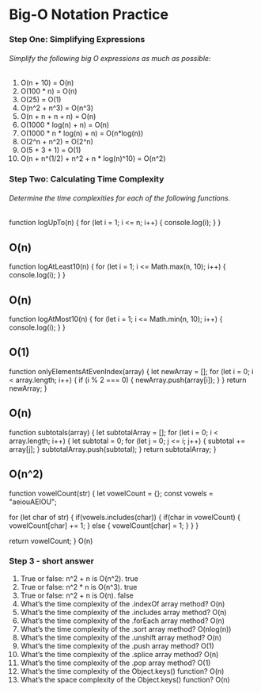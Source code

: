 # Big-O Notation Practice

### Step One: Simplifying Expressions
###### Simplify the following big O expressions as much as possible:
1. O(n + 10) = O(n) 
2. O(100 * n) = O(n)
3. O(25) = O(1)
4. O(n^2 + n^3) = O(n^3)
5. O(n + n + n + n) = O(n)
6. O(1000 * log(n) + n) = O(n)
7. O(1000 * n * log(n) + n) = O(n*log(n))
8. O(2^n + n^2) = O(2^n)
9. O(5 + 3 + 1) = O(1)
10. O(n + n^(1/2) + n^2 + n * log(n)^10) = O(n^2)

### Step Two: Calculating Time Complexity
###### Determine the time complexities for each of the following functions.

function logUpTo(n) {
  for (let i = 1; i <= n; i++) {
    console.log(i);
  }
}

O(n)
---
function logAtLeast10(n) {
  for (let i = 1; i <= Math.max(n, 10); i++) {
    console.log(i);
  }
}

O(n)
---
function logAtMost10(n) {
  for (let i = 1; i <= Math.min(n, 10); i++) {
    console.log(i);
  }
}

O(1)
---
function onlyElementsAtEvenIndex(array) {
  let newArray = [];
  for (let i = 0; i < array.length; i++) {
    if (i % 2 === 0) {
      newArray.push(array[i]);
    }
  }
  return newArray;
}

O(n)
---
function subtotals(array) {
  let subtotalArray = [];
  for (let i = 0; i < array.length; i++) {
    let subtotal = 0;
    for (let j = 0; j <= i; j++) {
      subtotal += array[j];
    }
    subtotalArray.push(subtotal);
  }
  return subtotalArray;
}

O(n^2)
---
function vowelCount(str) {
  let vowelCount = {};
  const vowels = "aeiouAEIOU";

  for (let char of str) {
    if(vowels.includes(char)) {
      if(char in vowelCount) {
        vowelCount[char] += 1;
      } else {
        vowelCount[char] = 1;
      }
    }
  }

  return vowelCount;
}
O(n)

### Step 3 - short answer

1. True or false: n^2 + n is O(n^2).
true
2. True or false: n^2 * n is O(n^3).
true
3. True or false: n^2 + n is O(n).
false
4. What’s the time complexity of the .indexOf array method?
O(n)
5. What’s the time complexity of the .includes array method?
O(n)
6. What’s the time complexity of the .forEach array method?
O(n)
7. What’s the time complexity of the .sort array method?
O(nlog(n))
8. What’s the time complexity of the .unshift array method?
O(n)
9. What’s the time complexity of the .push array method?
O(1)
10. What’s the time complexity of the .splice array method?
O(n)
11. What’s the time complexity of the .pop array method?
O(1)
12. What’s the time complexity of the Object.keys() function?
O(n)
13. What’s the space complexity of the Object.keys() function?
O(n)
